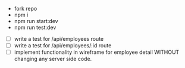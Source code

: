 - fork repo
- npm i
- npm run start:dev
- npm run test:dev

- [ ] write a test for /api/employees route
- [ ] write a test for /api/employees/:id route
- [ ] implement functionality in wireframe for employee detail WITHOUT changing any server side code.
